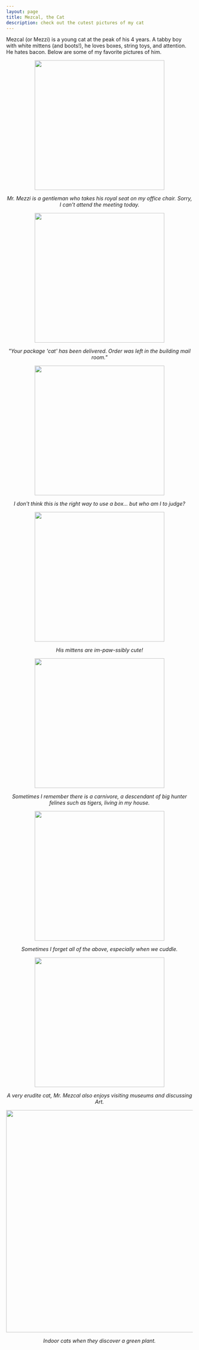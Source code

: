 ```yaml
---
layout: page
title: Mezcal, the Cat
description: check out the cutest pictures of my cat
---
```


Mezcal (or Mezzi) is a young cat at the peak of his 4 years. A tabby boy with white mittens (and boots!), he loves boxes, string toys, and attention. He hates bacon. Below are some of my favorite pictures of him.

<p float="center" align="center">
  <img src="../images/cat/chair.JPG" width="350" />
</p>
<p align="center">
  <em> Mr. Mezzi is a gentleman who takes his royal seat on my office chair. Sorry, I can't attend the meeting today. </em>
</p>

<p float="center" align="center">
  <img src="../images/cat/box2.JPG" width="350" /> 
</p>
<p align="center">
  <em> "Your package 'cat' has been delivered. Order was left in the building mail room." </em>
</p>

<p float="center" align="center">
  <img src="../images/cat/box3.jpeg" width="350" /> 
</p>
<p align="center">
  <em> I don't think this is the right way to use a box... but who am I to judge? </em>
</p>

<p float="center" align="center">
  <img src="../images/cat/mittens2.JPG" width="350" />
</p>
<p align="center">
  <em> His mittens are im-paw-ssibly cute! </em>
</p>

<p float="center" align="center">
  <img src="../images/cat/roar.JPG" width="350" />
</p>
<p align="center">
  <em> Sometimes I remember there is a carnivore, a descendant of big hunter felines such as tigers, living in my house. </em>
</p>

<p float="center" align="center">
  <img src="../images/cat/cuddle.JPG" width="350" />
</p>
<p align="center">
  <em> Sometimes I forget all of the above, especially when we cuddle. </em>
</p>

<p float="center" align="center">
  <img src="../images/cat/decoration.JPG" width="350" />
</p>
<p align="center">
  <em> A very erudite cat, Mr. Mezcal also enjoys visiting museums and discussing Art. </em>
</p>

<p float="center" align="center">
  <img src="../images/cat/cat_grass.JPG" width="600" />
</p>
<p align="center">
  <em> Indoor cats when they discover a green plant. </em>
</p>

